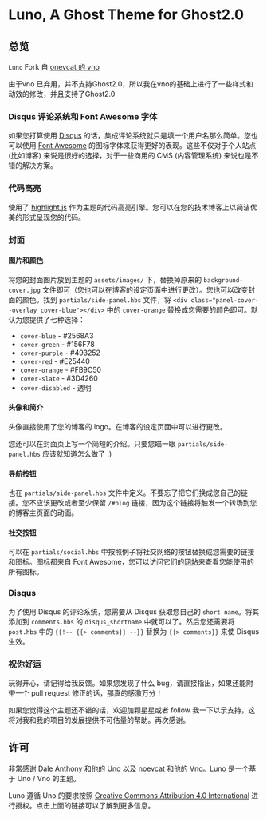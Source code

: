 # Luno, A Ghost Theme for Ghost2.0


## 总览

`Luno` Fork 自 [onevcat 的 vno](https://github.com/onevcat/vno)

由于vno 已弃用，并不支持Ghost2.0，所以我在vno的基础上进行了一些样式和动效的修改，并且支持了Ghost2.0


### Disqus 评论系统和 Font Awesome 字体

如果您打算使用 [Disqus](https://disqus.com) 的话，集成评论系统就只是填一个用户名那么简单。您也可以使用 [Font Awesome](http://fontawesome.io) 的图标字体来获得更好的表现。这些不仅对于个人站点 (比如博客) 来说是很好的选择，对于一些商用的 CMS (内容管理系统) 来说也是不错的解决方案。


### 代码高亮

使用了 [highlight.js](http://highlightjs.org) 作为主题的代码高亮引擎。您可以在您的技术博客上以简洁优美的形式呈现您的代码。


### 封面

#### 图片和颜色

将您的封面图片放到主题的 `assets/images/` 下，替换掉原来的 `background-cover.jpg` 文件即可（您也可以在博客的设定页面中进行更改）。您也可以改变封面的颜色。找到 `partials/side-panel.hbs` 文件，将 `<div class="panel-cover--overlay cover-blue"></div>` 中的 `cover-orange` 替换成您需要的颜色即可。默认为您提供了七种选择：

* `cover-blue` - #2568A3
* `cover-green` - #156F78
* `cover-purple` - #493252
* `cover-red` - #E25440
* `cover-orange` - #FB9C50
* `cover-slate` - #3D4260
* `cover-disabled` - 透明

#### 头像和简介

头像直接使用了您的博客的 logo。在博客的设定页面中可以进行更改。

您还可以在封面页上写一个简短的介绍。只要您瞄一眼 `partials/side-panel.hbs` 应该就知道怎么做了 :)

#### 导航按钮

也在 `partials/side-panel.hbs` 文件中定义。不要忘了把它们换成您自己的链接。您不应该更改或者至少保留 `/#blog` 链接，因为这个链接将触发一个转场到您的博客主页面的动画。

#### 社交按钮

可以在 `partials/social.hbs` 中按照例子将社交网络的按钮替换成您需要的链接和图标。图标都来自 Font Awesome，您可以访问它们的[网站](http://fontawesome.io/icons/)来查看您能使用的所有图标。

### Disqus

为了使用 Disqus 的评论系统，您需要从 Disqus 获取您自己的 `short name`。将其添加到 `comments.hbs` 的 `disqus_shortname` 中就可以了。然后您还需要将 `post.hbs` 中的 `{{!-- {{> comments}} --}}` 替换为 `{{> comments}}` 来使 Disqus 生效。


### 祝你好运

玩得开心，请记得给我反馈。如果您发现了什么 bug，请直接指出，如果还能附带一个 pull request 修正的话，那真的感激万分！

如果您觉得这个主题还不错的话，欢迎加颗星星或者 follow 我一下以示支持，这将对我和我的项目的发展提供不可估量的帮助。再次感谢。

## 许可

非常感谢 [Dale Anthony](https://github.com/daleanthony) 和他的 [Uno](https://github.com/daleanthony/uno) 以及 [noevcat](https://github.com/onevcat) 和他的 [Vno](https://github.com/onevcat/vno)。Luno 是一个基于 Uno / Vno 的主题。

Luno 遵循 Uno 的要求按照 [Creative Commons Attribution 4.0 International](http://creativecommons.org/licenses/by/4.0/) 进行授权。点击上面的链接可以了解到更多信息。
